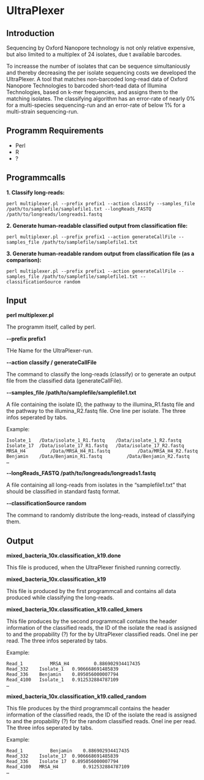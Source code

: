 # UltraPlexer


## Introduction
Sequencing by Oxford Nanopore technology is not only relative expensive, but also limited to a multiplex of 24 isolates, due t available barcodes.

To increasse the number of isolates that can be sequence simultaniously and thereby decreasing the per isolate sequencing costs we developed the UltraPlexer. A tool that matches non-barcoded long-read data of Oxford Nanopore Technologies to barcoded short-tead data of Illumina Technologies, based on k-mer frequencies, and assigns them to the matching isolates. The classifying algorithm has an error-rate of nearly 0% for a multi-species sequencing-run and an error-rate of below 1% for a multi-strain sequencing-run.


## Programm Requirements

- Perl
- R
- ?


## Programmcalls

**1. Classify long-reads:**
```
perl multiplexer.pl --prefix prefix1 --action classify --samples_file /path/to/samplefile/samplefile1.txt --longReads_FASTQ /path/to/longreads/longreads1.fastq
```
**2. Generate human-readable classified output from classification file:**
```
perl multiplexer.pl --prefix prefix1 --action generateCallFile --samples_file /path/to/samplefile/samplefile1.txt
```
**3. Generate human-readable random output from classification file (as a comparison):**
```
perl multiplexer.pl --prefix prefix1 --action generateCallFile --samples_file /path/to/samplefile/samplefile1.txt --classificationSource random
```


## Input

**perl multiplexer.pl**

The programm itself, called by perl.

**--prefix prefix1**

THe Name for the UltraPlexer-run.

**--action classify / generateCallFile**

The command to classify the long-reads (classify) or to generate an output file from the classified data (generateCallFile).

**--samples_file /path/to/samplefile/samplefile1.txt**

A file containing the isolate ID, the pathway to the illumina_R1.fastq file and the pathway to the illumina_R2.fastq file. One line per isolate. The three infos seperated by tabs.

Example:
```
Isolate_1	/Data/isolate_1_R1.fastq	/Data/isolate_1_R2.fastq
Isolate_17	/Data/isolate_17_R1.fastq	/Data/isolate_17_R2.fastq
MRSA_H4	        /Data/MRSA_H4_R1.fastq          /Data/MRSA_H4_R2.fastq
Benjamin	/Data/Benjamin_R1.fastq	        /Data/Benjamin_R2.fastq
…
```

**--longReads_FASTQ /path/to/longreads/longreads1.fastq**

A file containing all long-reads from isolates in the “samplefile1.txt” that should be classified in standard fastq format.

**--classificationSource random**

The command to randomly distribute the long-reads, instead of classifying them.


## Output

**mixed_bacteria_10x.classification_k19.done**

This file is produced, when the UltraPlexer finished running correctly.

**mixed_bacteria_10x.classification_k19**

This file is produced by the first programmcall and contains all data produced while classifying the long-reads.

**mixed_bacteria_10x.classification_k19.called_kmers**

This file produces by the second programmcall contains the header information of the classified reads, the ID of the isolate the read is assigned to and the propability (?) for the by UltraPlexer classified reads. Onel ine per read. The three infos seperated by tabs.

Example: 
```
Read_1	        MRSA_H4         0.886902934417435
Read_332	Isolate_1	0.906668691485839
Read_336	Benjamin	0.895056000007794
Read_4100	Isolate_1	0.912532884787109
…
```

**mixed_bacteria_10x.classification_k19.called_random**

This file produces by the third programmcall contains the header information of the classified reads, the ID of the isolate the read is assigned to and the propability (?) for the random classified reads. Onel ine per read. The three infos seperated by tabs.

Example: 
```
Read_1          Benjamin	0.886902934417435
Read_332	Isolate_17	0.906668691485839
Read_336	Isolate 17 	0.895056000007794
Read_4100	MRSA_H4         0.912532884787109
…
```
